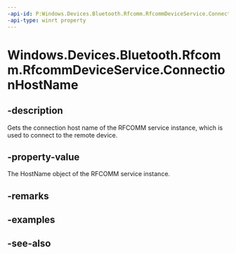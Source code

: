 ```yaml
---
-api-id: P:Windows.Devices.Bluetooth.Rfcomm.RfcommDeviceService.ConnectionHostName
-api-type: winrt property
---
```


<!-- Property syntax
public Windows.Networking.HostName ConnectionHostName { get; }
-->

# Windows.Devices.Bluetooth.Rfcomm.RfcommDeviceService.ConnectionHostName

## -description
Gets the connection host name of the RFCOMM service instance, which is used to connect to the remote device.

## -property-value
The HostName object of the RFCOMM service instance.

## -remarks

## -examples

## -see-also
